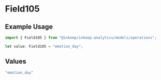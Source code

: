 # Field105

## Example Usage

```typescript
import { Field105 } from "@inkeep/inkeep-analytics/models/operations";

let value: Field105 = "emotion_day";
```

## Values

```typescript
"emotion_day"
```
